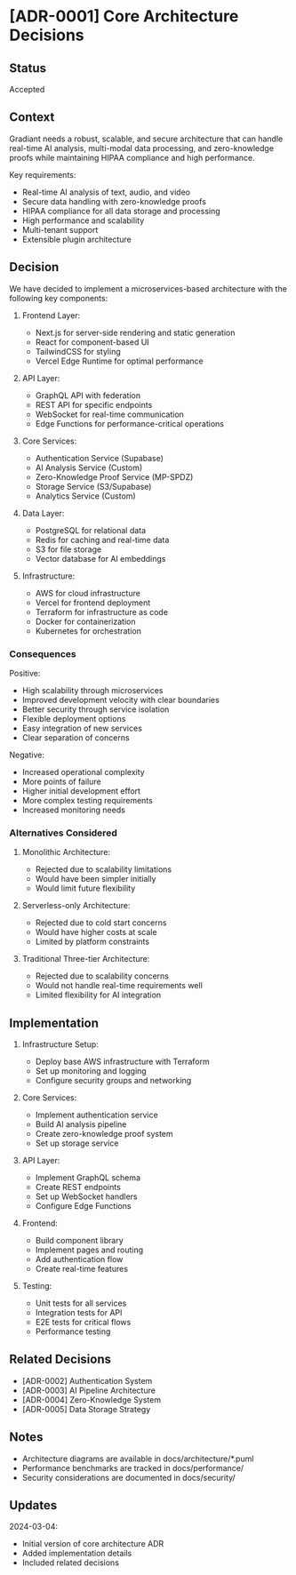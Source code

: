 # [ADR-0001] Core Architecture Decisions

## Status

Accepted

## Context

Gradiant needs a robust, scalable, and secure architecture that can handle real-time AI analysis, multi-modal data processing, and zero-knowledge proofs while maintaining HIPAA compliance and high performance.

Key requirements:

- Real-time AI analysis of text, audio, and video
- Secure data handling with zero-knowledge proofs
- HIPAA compliance for all data storage and processing
- High performance and scalability
- Multi-tenant support
- Extensible plugin architecture

## Decision

We have decided to implement a microservices-based architecture with the following key components:

1. Frontend Layer:

   - Next.js for server-side rendering and static generation
   - React for component-based UI
   - TailwindCSS for styling
   - Vercel Edge Runtime for optimal performance

2. API Layer:

   - GraphQL API with federation
   - REST API for specific endpoints
   - WebSocket for real-time communication
   - Edge Functions for performance-critical operations

3. Core Services:

   - Authentication Service (Supabase)
   - AI Analysis Service (Custom)
   - Zero-Knowledge Proof Service (MP-SPDZ)
   - Storage Service (S3/Supabase)
   - Analytics Service (Custom)

4. Data Layer:

   - PostgreSQL for relational data
   - Redis for caching and real-time data
   - S3 for file storage
   - Vector database for AI embeddings

5. Infrastructure:
   - AWS for cloud infrastructure
   - Vercel for frontend deployment
   - Terraform for infrastructure as code
   - Docker for containerization
   - Kubernetes for orchestration

### Consequences

Positive:

- High scalability through microservices
- Improved development velocity with clear boundaries
- Better security through service isolation
- Flexible deployment options
- Easy integration of new services
- Clear separation of concerns

Negative:

- Increased operational complexity
- More points of failure
- Higher initial development effort
- More complex testing requirements
- Increased monitoring needs

### Alternatives Considered

1. Monolithic Architecture:

   - Rejected due to scalability limitations
   - Would have been simpler initially
   - Would limit future flexibility

2. Serverless-only Architecture:

   - Rejected due to cold start concerns
   - Would have higher costs at scale
   - Limited by platform constraints

3. Traditional Three-tier Architecture:
   - Rejected due to scalability concerns
   - Would not handle real-time requirements well
   - Limited flexibility for AI integration

## Implementation

1. Infrastructure Setup:

   - Deploy base AWS infrastructure with Terraform
   - Set up monitoring and logging
   - Configure security groups and networking

2. Core Services:

   - Implement authentication service
   - Build AI analysis pipeline
   - Create zero-knowledge proof system
   - Set up storage service

3. API Layer:

   - Implement GraphQL schema
   - Create REST endpoints
   - Set up WebSocket handlers
   - Configure Edge Functions

4. Frontend:

   - Build component library
   - Implement pages and routing
   - Add authentication flow
   - Create real-time features

5. Testing:
   - Unit tests for all services
   - Integration tests for API
   - E2E tests for critical flows
   - Performance testing

## Related Decisions

- [ADR-0002] Authentication System
- [ADR-0003] AI Pipeline Architecture
- [ADR-0004] Zero-Knowledge System
- [ADR-0005] Data Storage Strategy

## Notes

- Architecture diagrams are available in docs/architecture/\*.puml
- Performance benchmarks are tracked in docs/performance/
- Security considerations are documented in docs/security/

## Updates

2024-03-04:

- Initial version of core architecture ADR
- Added implementation details
- Included related decisions
